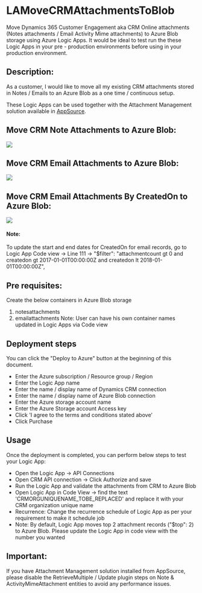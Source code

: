 # LAMoveCRMAttachmentsToBlob
Move Dynamics 365 Customer Engagement aka CRM Online attachments (Notes attachments / Email Activity Mime attachments) to Azure Blob storage using Azure Logic Apps.
It would be ideal to test run the these Logic Apps in your pre - production environments before using in your production environment.

## Description:
As a customer, I would like to move all my existing CRM attachments stored in Notes / Emails to an Azure Blob as a one time / continuous setup.

These Logic Apps can be used together with the Attachment Management solution available in <a href="https://appsource.microsoft.com/en-us/product/dynamics-365/microsoft_labs.96257e65-dbbe-43db-b775-77cf1609530c">AppSource</a>.

## Move CRM Note Attachments to Azure Blob:
<a href="https://portal.azure.com/#create/Microsoft.Template/uri/https%3A%2F%2Fccrmappsource.blob.core.windows.net%2Flogicappstemplates%2FLA-MoveCRMNote-AttachmentsToBlob.json" target="_blank"><img src="http://azuredeploy.net/deploybutton.png"/>
</a>

## Move CRM Email Attachments to Azure Blob:
<a href="https://portal.azure.com/#create/Microsoft.Template/uri/https%3A%2F%2Fccrmappsource.blob.core.windows.net%2Flogicappstemplates%2FLA-MoveCRMEmail-AttachmentsToBlob.json" target="_blank">
<img src="http://azuredeploy.net/deploybutton.png"/>
</a>

## Move CRM Email Attachments By CreatedOn to Azure Blob:
<a href="https://portal.azure.com/#create/Microsoft.Template/uri/https%3A%2F%2Fccrmappsource.blob.core.windows.net%2Flogicappstemplates%2FLA-MoveCRMEmailByDate-AttachmentsToBlob.json" target="_blank">
<img src="http://azuredeploy.net/deploybutton.png"/>
</a>

#### Note:
To update the start and end dates for CreatedOn for email records, go to Logic App Code view -> Line 111 -> "$filter": "attachmentcount gt 0 and createdon gt 2017-01-01T00:00:00Z and createdon lt 2018-01-01T00:00:00Z",

## Pre requisites:
Create the below containers in Azure Blob storage
1) notesattachments
2) emailattachments
Note: User can have his own container names updated in Logic Apps via Code view

## Deployment steps

You can click the "Deploy to Azure" button at the beginning of this document.
- Enter the Azure subscription / Resource group / Region
- Enter the Logic App name
- Enter the name / display name of Dynamics CRM connection
- Enter the name / display name of Azure Blob connection
- Enter the Azure storage account name
- Enter the Azure Storage account Access key
- Click 'I agree to the terms and conditions stated above'
- Click Purchase

## Usage

Once the deployment is completed, you can perform below steps to test your Logic App:
- Open the Logic App -> API Connections
- Open CRM API connection -> Click Authorize and save
- Run the Logic App and validate the attachments from CRM to Azure Blob
- Open Logic App in Code View -> find the text 'CRMORGUNIQUENAME_TOBE_REPLACED' and replace it with your CRM organization unique name
- Recurrence: Change the recurrence schedule of Logic App as per your requirement to make it schedule job
- Note: By default, Logic App moves top 2 attachment records ("$top": 2) to Azure Blob. Please update the Logic App in code view with the number you wanted

## Important: 
If you have Attachment Management solution installed from AppSource, please disable the RetrieveMultiple / Update plugin steps on Note & ActivityMimeAttachment entities to avoid any performance issues.
